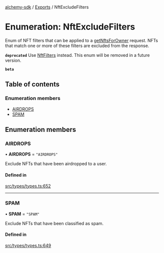 [alchemy-sdk](../README.md) / [Exports](../modules.md) / NftExcludeFilters

# Enumeration: NftExcludeFilters

Enum of NFT filters that can be applied to a [getNftsForOwner](../classes/NftNamespace.md#getnftsforowner) request.
NFTs that match one or more of these filters are excluded from the response.

**`deprecated`** Use [NftFilters](NftFilters.md) instead. This enum will be removed in a
  future version.

**`beta`**

## Table of contents

### Enumeration members

- [AIRDROPS](NftExcludeFilters.md#airdrops)
- [SPAM](NftExcludeFilters.md#spam)

## Enumeration members

### AIRDROPS

• **AIRDROPS** = `"AIRDROPS"`

Exclude NFTs that have been airdropped to a user.

#### Defined in

[src/types/types.ts:652](https://github.com/alchemyplatform/alchemy-sdk-js/blob/c023713/src/types/types.ts#L652)

___

### SPAM

• **SPAM** = `"SPAM"`

Exclude NFTs that have been classified as spam.

#### Defined in

[src/types/types.ts:649](https://github.com/alchemyplatform/alchemy-sdk-js/blob/c023713/src/types/types.ts#L649)
